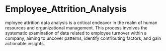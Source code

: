 # Employee_Attrition_Analysis
mployee attrition data analysis is a critical endeavor in the realm of human resources and organizational management. This process involves the systematic examination of data related to employee turnover within a company, aiming to uncover patterns, identify contributing factors, and gain actionable insights.
